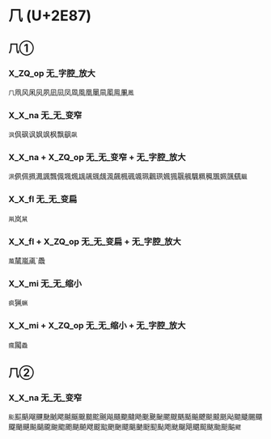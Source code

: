 # ⺇ (U+2E87)

## ⺇①

### X_ZQ_op 无_字腔_放大
`⺇`凧风凩㶡夙凪凨凤凮風凰䥚凬㓘鳯凲`鳳`

### X_X_na 无_无_变窄
`沨`㐽砜讽㚯飒枫飘飖`飙`

### X_X_na + X_ZQ_op 无_无_变窄 + 无_字腔_放大
`洬`㑉佩㧩㵯諷飄偑堸煈䫺飊䬇䬌渢飆楓碸颯珮飌珟㜄猦䬗䑺颿䊃䆇飁姵颽颻`䬕`

### X_X_fl 无_无_变扁
`鼡`岚`䑕`

### X_X_fl + X_ZQ_op 无_无_变扁 + 无_字腔_放大
`葻`檒嵐颪`飍

### X_X_mi 无_无_缩小
`疯`猟`蝋`

### X_X_mi + X_ZQ_op 无_无_缩小 + 无_字腔_放大
`瘋`闏`飍`

## ⺇②

### X_X_na 无_无_变窄
`颩`䫹䬘飗䬛䫼䬄飔䬂䬙䬖䬏䬁䬎飚颾䬟颹飏䬈䬊䫾颸颼䬚颳䬔飉颷䬋䫽飐䬓䬐颺飅飋颵䬝飈䬞颴䬀䬍颮颶飇飕䬒䬃颲䬆飃䬜䬉颬䫸颭飑颫飀飓䬑䫿颰颱䫻䬅`飂`